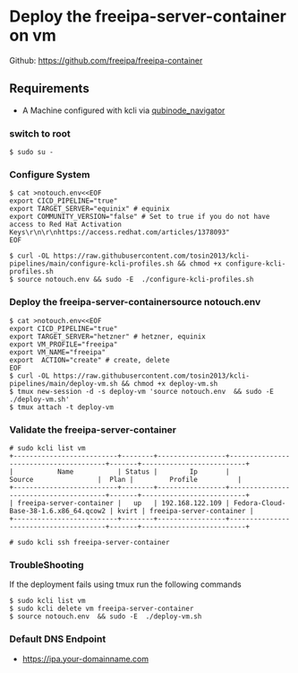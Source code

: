 # Deploy the freeipa-server-container on vm

Github: https://github.com/freeipa/freeipa-container

## Requirements
* A Machine configured with kcli via [qubinode_navigator](https://github.com/tosin2013/qubinode_navigator)

### switch to root
```
$ sudo su - 
```

### Configure System 
```
$ cat >notouch.env<<EOF
export CICD_PIPELINE="true" 
export TARGET_SERVER="equinix" # equinix
export COMMUNITY_VERSION="false" # Set to true if you do not have access to Red Hat Activation Keys\r\n\r\nhttps://access.redhat.com/articles/1378093"
EOF

$ curl -OL https://raw.githubusercontent.com/tosin2013/kcli-pipelines/main/configure-kcli-profiles.sh && chmod +x configure-kcli-profiles.sh
$ source notouch.env && sudo -E  ./configure-kcli-profiles.sh 
```

### Deploy the freeipa-server-containersource notouch.env 
```
$ cat >notouch.env<<EOF
export CICD_PIPELINE="true" 
export TARGET_SERVER="hetzner" # hetzner, equinix
export VM_PROFILE="freeipa"
export VM_NAME="freeipa"
export  ACTION="create" # create, delete
EOF
$ curl -OL https://raw.githubusercontent.com/tosin2013/kcli-pipelines/main/deploy-vm.sh && chmod +x deploy-vm.sh
$ tmux new-session -d -s deploy-vm 'source notouch.env  && sudo -E  ./deploy-vm.sh'
$ tmux attach -t deploy-vm
```

### Validate the freeipa-server-container
```
# sudo kcli list vm 
+--------------------------+--------+-----------------+---------------------------------------+-------+--------------------------+
|           Name           | Status |        Ip       |                 Source                |  Plan |         Profile          |
+--------------------------+--------+-----------------+---------------------------------------+-------+--------------------------+
| freeipa-server-container |   up   | 192.168.122.109 | Fedora-Cloud-Base-38-1.6.x86_64.qcow2 | kvirt | freeipa-server-container |
+--------------------------+--------+-----------------+---------------------------------------+-------+--------------------------+

# sudo kcli ssh freeipa-server-container
```

### TroubleShooting
If the deployment fails using tmux run the following commands
```
$ sudo kcli list vm
$ sudo kcli delete vm freeipa-server-container
$ source notouch.env  && sudo -E  ./deploy-vm.sh
```
### Default DNS Endpoint
* https://ipa.your-domainname.com
